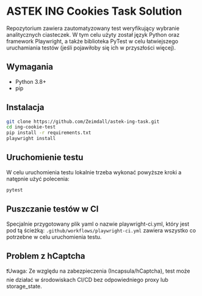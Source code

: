 # ASTEK ING Cookies Task Solution

Repozytorium zawiera zautomatyzowany test weryfikujący wybranie analitycznych ciasteczek.
W tym celu użyty został język Python oraz framework Playwright, a także biblioteka PyTest w celu łatwiejszego uruchamiania testów (jeśli pojawiłoby się ich w przyszłości więcej).

## Wymagania

- Python 3.8+
- pip

## Instalacja

```bash
git clone https://github.com/Zeimdall/astek-ing-task.git
cd ing-cookie-test
pip install -r requirements.txt
playwright install
```

## Uruchomienie testu
W celu uruchomienia testu lokalnie trzeba wykonać powyższe kroki a natępnie użyć polecenia:
```bash
pytest
```

## Puszczanie testów w CI
Specjalnie przygotowany plik yaml o nazwie playwright-ci.yml, który jest pod tą ścieżką: `.github/workflows/playwright-ci.yml` zawiera wszystko co potrzebne w celu uruchomienia testu.


## Problem z hCaptcha
❗️Uwaga: Ze względu na zabezpieczenia (Incapsula/hCaptcha), test może nie działać w środowiskach CI/CD bez odpowiedniego proxy lub storage_state.
